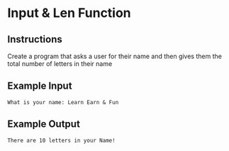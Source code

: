 # Input & Len Function

## Instructions

Create a program that asks a user for their name and then gives them the total number of letters in their name

## Example Input

`What is your name: Learn Earn & Fun`

## Example Output

`There are 10 letters in your Name!`

